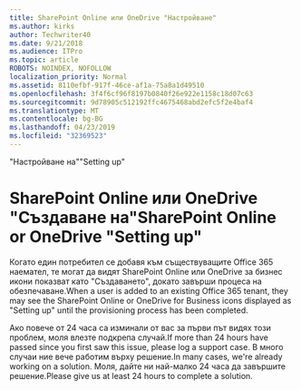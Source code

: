 ```yaml
---
title: SharePoint Online или OneDrive "Настройване"
ms.author: kirks
author: Techwriter40
ms.date: 9/21/2018
ms.audience: ITPro
ms.topic: article
ROBOTS: NOINDEX, NOFOLLOW
localization_priority: Normal
ms.assetid: 8110efbf-917f-46ce-af1a-75a8a1d49510
ms.openlocfilehash: 3f4f6cf96f8197b0840f26e922e1158c18d07c63
ms.sourcegitcommit: 9d78905c512192ffc4675468abd2efc5f2e4baf4
ms.translationtype: MT
ms.contentlocale: bg-BG
ms.lasthandoff: 04/23/2019
ms.locfileid: "32369523"
---
```

<span data-ttu-id="8611d-102">"Настройване на"</span><span class="sxs-lookup"><span data-stu-id="8611d-102">"Setting up"</span></span>

# <a name="sharepoint-online-or-onedrive-setting-up"></a><span data-ttu-id="8611d-103">SharePoint Online или OneDrive "Създаване на"</span><span class="sxs-lookup"><span data-stu-id="8611d-103">SharePoint Online or OneDrive "Setting up"</span></span>

<span data-ttu-id="8611d-104">Когато един потребител се добавя към съществуващите Office 365 наемател, те могат да видят SharePoint Online или OneDrive за бизнес икони показват като "Създаването", докато завърши процеса на обезпечаване.</span><span class="sxs-lookup"><span data-stu-id="8611d-104">When a user is added to an existing Office 365 tenant, they may see the SharePoint Online or OneDrive for Business icons displayed as "Setting up" until the provisioning process has been completed.</span></span>
  
<span data-ttu-id="8611d-105">Ако повече от 24 часа са изминали от вас за първи път видях този проблем, моля влезте подкрепа случай.</span><span class="sxs-lookup"><span data-stu-id="8611d-105">If more than 24 hours have passed since you first saw this issue, please log a support case.</span></span> <span data-ttu-id="8611d-106">В много случаи ние вече работим върху решение.</span><span class="sxs-lookup"><span data-stu-id="8611d-106">In many cases, we're already working on a solution.</span></span> <span data-ttu-id="8611d-107">Моля, дайте ни най-малко 24 часа да завършите решение.</span><span class="sxs-lookup"><span data-stu-id="8611d-107">Please give us at least 24 hours to complete a solution.</span></span>
  


